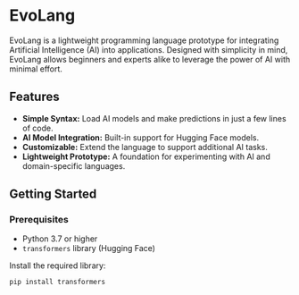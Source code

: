 # EvoLang

EvoLang is a lightweight programming language prototype for integrating Artificial Intelligence (AI) into applications. Designed with simplicity in mind, EvoLang allows beginners and experts alike to leverage the power of AI with minimal effort.

## Features
- **Simple Syntax:** Load AI models and make predictions in just a few lines of code.
- **AI Model Integration:** Built-in support for Hugging Face models.
- **Customizable:** Extend the language to support additional AI tasks.
- **Lightweight Prototype:** A foundation for experimenting with AI and domain-specific languages.

## Getting Started

### Prerequisites
- Python 3.7 or higher
- `transformers` library (Hugging Face)

Install the required library:
```bash
pip install transformers
